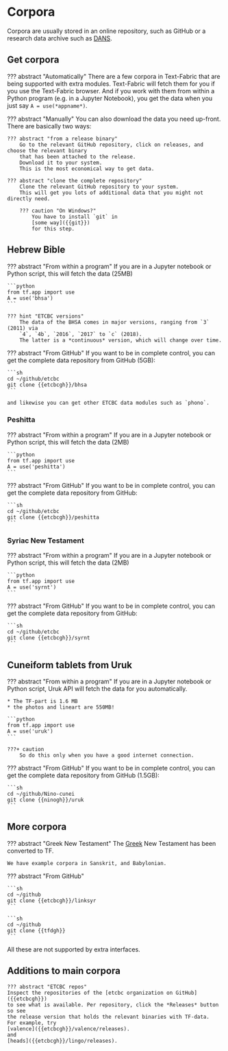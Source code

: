 # Corpora

Corpora are usually stored in an online repository, such as GitHub or a research data archive
such as [DANS]({{dans}}/front-page?set_language=en).

## Get corpora

??? abstract "Automatically"
    There are a few corpora in Text-Fabric that are being supported
    with extra modules.
    Text-Fabric will fetch them for you if you use the Text-Fabric browser.
    And if you work with them from within a Python program (e.g. in a Jupyter Notebook),
    you get the data when you just say `A = use(*appname*)`.

??? abstract "Manually"
    You can also download the data you need up-front.
    There are basically two ways:

    ??? abstract "from a release binary"
        Go to the relevant GitHub repository, click on releases, and choose the relevant binary
        that has been attached to the release.
        Download it to your system.
        This is the most economical way to get data.

    ??? abstract "clone the complete repository"
        Clone the relevant GitHub repository to your system.
        This will get you lots of additional data that you might not directly need.

        ??? caution "On Windows?"
            You have to install `git` in
            [some way]({{git}})
            for this step.


## Hebrew Bible

??? abstract "From within a program"
    If you are in a Jupyter notebook or Python script,
    this will fetch the data (25MB)

    ```python
    from tf.app import use
    A = use('bhsa')
    ```

    ??? hint "ETCBC versions"
        The data of the BHSA comes in major versions, ranging from `3` (2011) via
        `4`, `4b`, `2016`, `2017` to `c` (2018).
        The latter is a *continuous* version, which will change over time.

??? abstract "From GitHub"
    If you want to be in complete control, you can get the complete data repository
    from GitHub (5GB):

    ```sh
    cd ~/github/etcbc
    git clone {{etcbcgh}}/bhsa
    ```

    and likewise you can get other ETCBC data modules such as `phono`.

### Peshitta

??? abstract "From within a program"
    If you are in a Jupyter notebook or Python script,
    this will fetch the data (2MB)

    ```python
    from tf.app import use
    A = use('peshitta')
    ```

??? abstract "From GitHub"
    If you want to be in complete control, you can get the complete data repository
    from GitHub:

    ```sh
    cd ~/github/etcbc
    git clone {{etcbcgh}}/peshitta
    ```

### Syriac New Testament

??? abstract "From within a program"
    If you are in a Jupyter notebook or Python script,
    this will fetch the data (2MB)

    ```python
    from tf.app import use
    A = use('syrnt')
    ```

??? abstract "From GitHub"
    If you want to be in complete control, you can get the complete data repository
    from GitHub:

    ```sh
    cd ~/github/etcbc
    git clone {{etcbcgh}}/syrnt
    ```

## Cuneiform tablets from Uruk

??? abstract "From within a program"
    If you are in a Jupyter notebook or Python script,
    Uruk API will fetch the data for you automatically.

    * The TF-part is 1.6 MB
    * the photos and lineart are 550MB!

    ```python
    from tf.app import use
    A = use('uruk')
    ```
    
    ???+ caution
        So do this only when you have a good internet connection.

??? abstract "From GitHub"
    If you want to be in complete control, you can get the complete data repository
    from GitHub (1.5GB):

    ```sh
    cd ~/github/Nino-cunei
    git clone {{ninogh}}/uruk
    ```

## More corpora

??? abstract "Greek New Testament"
    The
    [Greek]({{tfdght}}/greek/sblgnt)
    New Testament has been converted to TF.

    We have example corpora in Sanskrit, and Babylonian.

??? abstract "From GitHub"

    ```sh
    cd ~/github
    git clone {{etcbcgh}}/linksyr
    ```

    ```sh
    cd ~/github
    git clone {{tfdgh}}
    ```

All these are not supported by extra interfaces.

## Additions to main corpora

    ??? abstract "ETCBC repos"
    Inspect the repositories of the [etcbc organization on GitHub]({{etcbcgh}})
    to see what is available. Per repository, click the *Releases* button so see
    the release version that holds the relevant binaries with TF-data.
    For example, try
    [valence]({{etcbcgh}}/valence/releases).
    and
    [heads]({{etcbcgh}}/lingo/releases).

